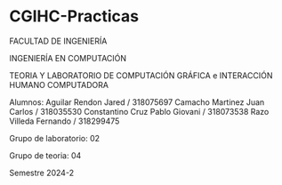# CGIHC-Practicas

FACULTAD DE INGENIERÍA

INGENIERÍA EN COMPUTACIÓN

TEORIA Y LABORATORIO DE COMPUTACIÓN GRÁFICA
e INTERACCIÓN HUMANO COMPUTADORA

Alumnos: 
Aguilar Rendon Jared             / 318075697
Camacho Martinez Juan Carlos     / 318035530
Constantino Cruz Pablo Giovani   / 318073538
Razo Villeda Fernando            / 318299475

Grupo de laboratorio: 02

Grupo de teoria: 04

Semestre 2024-2
